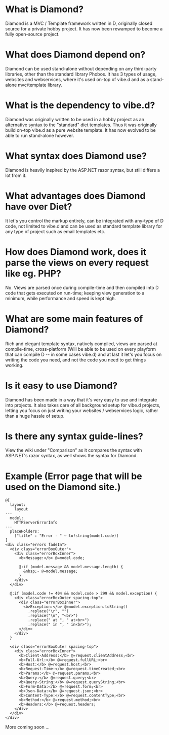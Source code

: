 # What is Diamond?
Diamond is a MVC / Template framework written in D, originally closed source for a private hobby project. It has now been rewamped to become a fully open-source project.

# What does Diamond depend on?
Diamond can be used stand-alone without depending on any third-party libraries, other than the standard library Phobos. It has 3 types of usage, websites and webservices, where it's used on-top of vibe.d and as a stand-alone mvc/template library.

# What is the dependency to vibe.d?
Diamond was originally written to be used in a hobby project as an alternative syntax to the "standard" diet templates. Thus it was originally build on-top vibe.d as a pure website template. It has now evolved to be able to run stand-alone however.

# What syntax does Diamond use?
Diamond is heavily inspired by the ASP.NET razor syntax, but still differs a lot from it.

# What advantages does Diamond have over Diet?
It let's you control the markup entirely, can be integrated with any-type of D code, not limited to vibe.d and can be used as  standard template library for any type of project such as email templates etc.

# How does Diamond work, does it parse the views on every request like eg. PHP?
No. Views are parsed once during compile-time and then compiled into D code that gets executed on run-time; keeping view generation to a minimum, while performance and speed is kept high.

# What are some main features of Diamond?
Rich and elegant template syntax, natively compiled, views are parsed at compile-time, cross-platform (Will be able to be used on every playform that can compile D -- in some cases vibe.d) and at last it let's you focus on writing the code you need, and not the code you need to get things working.

# Is it easy to use Diamond?
Diamond has been made in a way that it's very easy to use and integrate into projects. It also takes care of all background setup for vibe.d projects, letting you focus on just writing your websites / webservices logic, rather than a huge hassle of setup.

# Is there any syntax guide-lines?
View the wiki under "Comparison" as it compares the syntax with ASP.NET's razor syntax, as well shows the syntax for Diamond.

# Example (Error page that will be used on the Diamond site.)

	@[
	  layout:
		layout
	---
	  model:
		HTTPServerErrorInfo
	---
	  placeHolders:
		["title" : "Error - " ~ to!string(model.code)]
	]
	<div class="errors fadeIn">
	  <div class="errorBoxOuter">
		<div class="errorBoxInner">
		  <b>Message:</b> @=model.code;

		  @:if (model.message && model.message.length) {
			&nbsp;- @=model.message;
		  }
		</div>
	  </div>

	  @:if (model.code != 404 && model.code > 299 && model.exception) {
		<div class="errorBoxOuter spacing-top">
		  <div class="errorBoxInner">
			<b>Exception:</b> @=model.exception.toString()
			  .replace("\r", "")
			  .replace("\n", "<br>")
			  .replace(" at ", " at<br>")
			  .replace(" in ", " in<br>");
		  </div>
		</div>
	  }

	  <div class="errorBoxOuter spacing-top">
		<div class="errorBoxInner">
		  <b>Client-Address:</b> @=request.clientAddress;<br>
		  <b>Full-Url:</b> @=request.fullURL;<br>
		  <b>Host:</b> @=request.host;<br>
		  <b>Request-Time:</b> @=request.timeCreated;<br>
		  <b>Params:</b> @=request.params;<br>
		  <b>Query:</b> @=request.query;<br>
		  <b>Query-String:</b> @=request.queryString;<br>
		  <b>Form-Data:</b> @=request.form;<br>
		  <b>Json-Data:</b> @=request.json;<br>
		  <b>Content-Type:</b> @=request.contentType;<br>
		  <b>Method:</b> @=request.method;<br>
		  <b>Headers:</b> @=request.headers;
		</div>
	  </div>
	</div>


More coming soon ...
